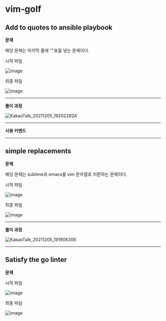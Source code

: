 # vim-golf
## Add to quotes to ansible playbook

**문제**

해당 문제는 마지막 줄에 ""표를 넣는 문제이다.

시작 파일

![image](https://user-images.githubusercontent.com/67230834/144742168-5514ef1c-90d3-4a21-9bd4-d3828bde9766.png)

최종 파일

![image](https://user-images.githubusercontent.com/67230834/144742207-18d9b667-ea22-4f4c-957b-5e9e5c505241.png)

---

**풀이 과정**

![KakaoTalk_20211205_192022824](https://user-images.githubusercontent.com/67230834/144742697-ed282c13-e7b4-4e1d-ad80-7c1e9d25164d.gif)

---

**사용 커멘드**



---

## simple replacements

**문제**

해당 문제는 sublime과 emacs를 vim 문자열로 치환하는 문제이다.

시작 파일

![image](https://user-images.githubusercontent.com/67230834/144742275-6ac02f8c-6b9b-4ea4-bf29-3e69f657799d.png)

최종 파일

![image](https://user-images.githubusercontent.com/67230834/144742285-5bd11140-7d24-4b51-8677-90e6c6ee6084.png)

---

**풀이 과정**

![KakaoTalk_20211205_191906306](https://user-images.githubusercontent.com/67230834/144742723-773caa92-ad65-47f8-aedb-0f04cfc7e360.gif)


---

## Satisfy the go linter

**문제**

시작 파일

![image](https://user-images.githubusercontent.com/67230834/144742275-6ac02f8c-6b9b-4ea4-bf29-3e69f657799d.png)

최종 파일

![image](https://user-images.githubusercontent.com/67230834/144742285-5bd11140-7d24-4b51-8677-90e6c6ee6084.png)



